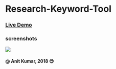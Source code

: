 # Research-Keyword-Tool

### [Live Demo](https://anitkumarsingh.github.io/Research-Keyword-Tool/)

### screenshots
![](src/Images/Screenshot_2018-12-06%20React%20Assignment%20By%20Anit%20Kumar.png)


#### @ Anit Kumar, 2018  :blush: